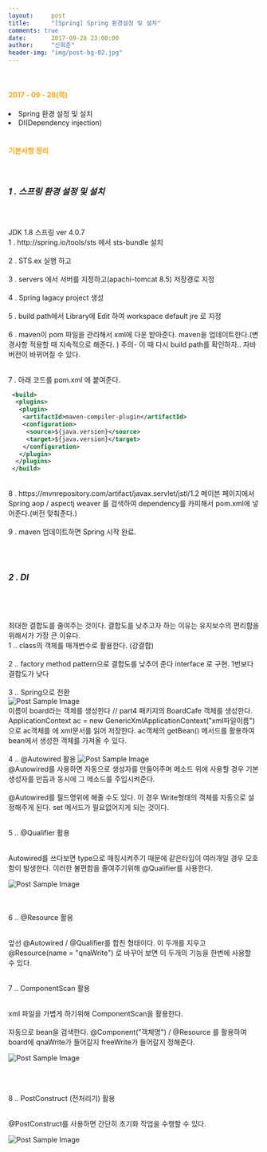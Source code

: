 ```yaml
---
layout:     post
title:      "[Spring] Spring 환경설정 및 설치"
comments: true
date:       2017-09-28 23:00:00
author:     "신희준"
header-img: "img/post-bg-02.jpg"
---
```

<br>
<H4 style ="font-weight:bold; color : orange">2017 - 09 - 28(목)</H4>
<li>Spring 환경 설정 및 설치</li>
<li>DI(Dependency injection) </li>


<br>
<H4 style ="font-weight:bold; color:orange;">기본사항 정리</H4>
<br>

<h5 style = "font-size: 17px; font-weight : bold;">1 . 스프링 환경 설정 및 설치</h5>
<br>
<p>
JDK 1.8 스프링 ver 4.0.7
<br>
1 .  http://spring.io/tools/sts 에서 sts-bundle 설치
<br><br>
2 .  STS.ex 실행 하고
<br><br>
3 .  servers 에서 서버를 지정하고(apachi-tomcat 8.5) 저장경로 지정
<br><br>
4 . Spring lagacy project 생성
<br><br>
5 . build path에서 Library에 Edit 하여 workspace default jre 로 지정
<br><br>
6 . maven이 pom 파일을 관리해서 xml에 다운 받아준다. maven을 업데이트한다.(변경사항 적용할 때 지속적으로 해준다. ) 주의- 이 때 다시 build path를 확인하자.. 자바버전이 바뀌어질 수 있다.
<br><br>

7 . 아래 코드를 pom.xml 에 붙여준다.
</p>

~~~xml
 <build>
  <plugins>
   <plugin>
    <artifactId>maven-compiler-plugin</artifactId>
    <configuration>
     <source>${java.version}</source>
     <target>${java.version}</target>
    </configuration>
   </plugin>
  </plugins>
 </build>
~~~
<br>
8 . https://mvnrepository.com/artifact/javax.servlet/jstl/1.2 메이븐 페이지에서 Spring aop / aspectj weaver 를 검색하여 dependency를 카피해서 pom.xml에 넣어준다.(버전 맞춰준다.)
<br><br>
9 . maven 업데이트하면 Spring 시작 완료.

<br><br>
<h5 style = "font-size: 17px; font-weight : bold;">2 . DI</h5>
<br>
<br>
<p>
최대한 결합도를 줄여주는 것이다. 결합도를 낮추고자 하는 이유는 유지보수의 편리함을 위해서가 가장 큰 이유다.
<br>
1 .. class의 객체를 매개변수로 활용한다. (강결합)
<br><br>
2 .. factory method pattern으로 결합도를 낮추어 준다 interface 로 구현. 1번보다 결합도가 낮다<br><br>
3 .. Spring으로 전환  <br>


 <img src="{{ site.baseurl }}/img/spring3.JPG" alt="Post Sample Image">


<br>
이름이 board라는 객체를 생성한다 // part4 패키지의 BoardCafe 객체를 생성한다.
<br>ApplicationContext ac = new GenericXmlApplicationContext("xml파일이름")으로 ac객체를 에 xml문서를 읽어 저장한다. ac객체의 getBean() 메서드를 활용하여 bean에서 생성한 객체를 가져올 수 있다.
<br><br>
4 .. @Autowired 활용



 <img src="{{ site.baseurl }}/img/spring4.JPG" alt="Post Sample Image">

<br>
@Autowired를 사용하면 자동으로 생성자를 만들어주며 메소드 위에 사용할 경우 기본 생성자를 만듬과 동시에 그 메소드를 주입시켜준다.<br><br>
@Autowired를 필드명위에 해줄 수도 있다. 이 경우 Write형태의 객체를 자동으로 설정해주게 된다. set 메서드가 필요없어지게 되는 것이다.
<br><br>

5 .. @Qualifier 활용<br><br>

Autowired를 쓰다보면 type으로 매칭시켜주기 때문에 같은타입이 여러개일 경우 모호함이 발생한다. 이러한 불편함을 줄여주기위해 @Qualifier를 사용한다.

 <img src="{{ site.baseurl }}/img/spring5.JPG" alt="Post Sample Image">

<br><br>
6 .. @Resource 활용<br><br>

앞선 @Autowired / @Qualifier를 합친 형태이다. 이 두개를 지우고 @Resource(name = "qnaWrite") 로 바꾸어 보면 이 두개의 기능을 한번에 사용할 수 있다.
<br><br>

7 .. ComponentScan 활용<br><br>

xml 파일을 가볍게 하기위해 ComponentScan을 활용한다. <br><br>
자동으로 bean을 검색한다. @Component("객체명") / @Resource 를 활용하여 board에 qnaWrite가 들어갈지 freeWrite가 들어갈지 정해준다.

</p>


 <img src="{{ site.baseurl }}/img/spring8.JPG" alt="Post Sample Image">


<br><br>

8 .. PostConstruct (전처리기) 활용<br><br>

@PostConstruct를 사용하면 간단히 초기화 작업을 수행할 수 있다.


 <img src="{{ site.baseurl }}/img/spring9.JPG" alt="Post Sample Image">
